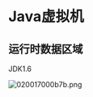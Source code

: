 # Java虚拟机

## 运行时数据区域

JDK1.6

![020017000b7b.png](/Users/mlamp/Documents/study_data_files/github_nodes/java/base/images/image-Java虚拟机/020017000b7b.png)


